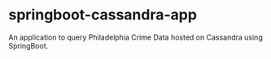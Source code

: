 # springboot-cassandra-app
An application to query Philadelphia Crime Data hosted on Cassandra using SpringBoot.
